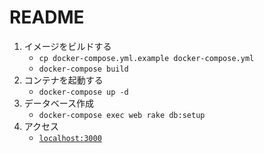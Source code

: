 # README

1. イメージをビルドする
   - `cp docker-compose.yml.example docker-compose.yml`
   - `docker-compose build`
2. コンテナを起動する
   - `docker-compose up -d`
3. データベース作成
   - `docker-compose exec web rake db:setup`
4. アクセス
   - [`localhost:3000`](http://localhost:3000)
